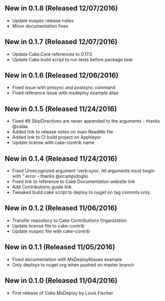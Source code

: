 ## New in 0.1.8 (Released 12/07/2016)
- Update nuspec release notes
- Minor documentation fixes

## New in 0.1.7 (Released 12/07/2016)
- Update Cake.Core references to 0.17.0
- Update Cake build script to run tests before package task

## New in 0.1.6 (Released 12/06/2016)
- Fixed issue with presync and postsync command
- Fixed reference issue with msdeploy example alias

## New in 0.1.5 (Released 11/24/2016)
- Fixed #8 SkipDirectives are never appended to the arguments - thanks @calaa
- Added link to release notes on main ReadMe file
- Added link to CI build project on AppVeyor
- Update license with cake-contrib name

## New in 0.1.4 (Released 11/24/2016)
- Fixed Unrecognized argument 'verb:sync. All arguments must begin with " error - thanks @ecampidoglio
- Fixed link to reference to Cake Documentation website link
- Add Contributions guide link
- Tweaked build.cake script to deploy to nuget on tag commits only.

## New in 0.1.2 (Released 11/06/2016)
- Transfer repository to Cake Contributions Organization
- Update license file to cake-contrib
- Update nuspec file with cake-contrib

## New in 0.1.1 (Released 11/05/2016)
- Fixed documentation with MsDeployAliases example
- Only deploys to nuget.org when pushed on master branch

## New in 0.1.0 (Released 11/04/2016)
- First release of Cake.MsDeploy by Louis Fischer